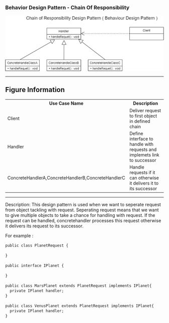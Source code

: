 ### Behavior Design Pattern - Chain Of Responsibility

![Image description](https://github.com/Rapter1990/Design-Pattern-Examples-in-Java/blob/master/images/chainofresponsibility.png)

<hr>
<h2>Figure Information</h2>

<table>
  <tr>
    <th>Use Case Name</th>
    <th>Description</th>
  </tr>
  <tr>
    <td>Client</td>
    <td>Deliver request to first object in defined chain</td>
  </tr>
  <tr>
    <td>Handler</td>
    <td>Define interface to handle with requests and implemets link to successor</td>
  </tr>
  <tr>
    <td>ConcreteHandlerA,ConcreteHandlerB,ConcreteHandlerC</td>
    <td>Handle requests if it can otherwise it delivers it to its successor</td>
  </tr>
 
</table>

<hr>
Description:
This design pattern is used when we want to seperate request from object tackling with request. Seperating request means that we want to give multiple objects to take a chance for handling with request. If the request can be handled, concretehandler processes this request otherwise it delivers its request to its successor.   

For example :

```
public class PlanetRequest {

}

public interface IPlanet {

}

public class MarsPlanet extends PlanetRequest implements IPlanet{
  private IPlanet handler;
}

public class VenusPlanet extends PlanetRequest implements IPlanet{
  private IPlanet handler;
}

```

